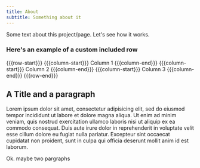 ```yaml
---
title: About
subtitle: Something about it
---
```


Some text about this project/page. Let's see how it works.

### Here's an example of a custom included row
{{{row-start}}}
{{{column-start}}}
Column 1
{{{column-end}}}
{{{column-start}}}
Column 2
{{{column-end}}}
{{{column-start}}}
Column 3
{{{column-end}}}
{{{row-end}}}


## A Title and a paragraph
Lorem ipsum dolor sit amet, consectetur adipisicing elit, sed do eiusmod tempor incididunt ut labore et dolore magna aliqua. Ut enim ad minim veniam, quis nostrud exercitation ullamco laboris nisi ut aliquip ex ea commodo consequat. Duis aute irure dolor in reprehenderit in voluptate velit esse cillum dolore eu fugiat nulla pariatur. Excepteur sint occaecat cupidatat non proident, sunt in culpa qui officia deserunt mollit anim id est laborum.

Ok. maybe two pargraphs
